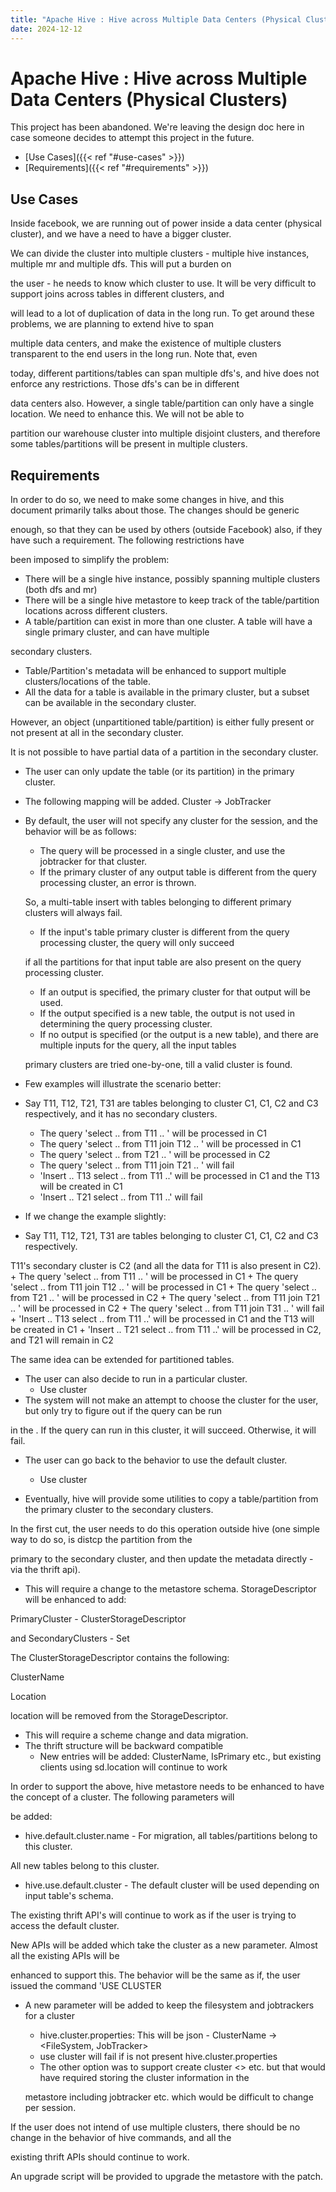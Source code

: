 ```yaml
---
title: "Apache Hive : Hive across Multiple Data Centers (Physical Clusters)"
date: 2024-12-12
---
```


# Apache Hive : Hive across Multiple Data Centers (Physical Clusters)

This project has been abandoned. We're leaving the design doc here in case someone decides to attempt this project in the future.

* [Use Cases]({{< ref "#use-cases" >}})
* [Requirements]({{< ref "#requirements" >}})

## Use Cases

Inside facebook, we are running out of power inside a data center (physical cluster), and we have a need to have a bigger cluster.   

We can divide the cluster into multiple clusters - multiple hive instances, multiple mr and multiple dfs. This will put a burden on   

the user - he needs to know which cluster to use. It will be very difficult to support joins across tables in different clusters, and   

will lead to a lot of duplication of data in the long run. To get around these problems, we are planning to extend hive to span  

multiple data centers, and make the existence of multiple clusters transparent to the end users in the long run. Note that, even  

today, different partitions/tables can span multiple dfs's, and hive does not enforce any restrictions. Those dfs's can be in different  

data centers also. However, a single table/partition can only have a single location. We need to enhance this. We will not be able to  

partition our warehouse cluster into multiple disjoint clusters, and therefore some tables/partitions will be present in multiple clusters.

## Requirements

In order to do so, we need to make some changes in hive, and this document primarily talks about those. The changes should be generic  

enough, so that they can be used by others (outside Facebook) also, if they have such a requirement. The following restrictions have  

been imposed to simplify the problem:

* There will be a single hive instance, possibly spanning multiple clusters (both dfs and mr)
* There will be a single hive metastore to keep track of the table/partition locations across different clusters.
* A table/partition can exist in more than one cluster. A table will have a single primary cluster, and can have multiple  

 secondary clusters.
* Table/Partition's metadata will be enhanced to support multiple clusters/locations of the table.
* All the data for a table is available in the primary cluster, but a subset can be available in the secondary cluster.  

 However, an object (unpartitioned table/partition) is either fully present or not present at all in the secondary cluster.  

 It is not possible to have partial data of a partition in the secondary cluster.
* The user can only update the table (or its partition) in the primary cluster.
* The following mapping will be added. Cluster -> JobTracker
* By default, the user will not specify any cluster for the session, and the behavior will be as follows:
	+ The query will be processed in a single cluster, and use the jobtracker for that cluster.
	+ If the primary cluster of any output table is different from the query processing cluster, an error is thrown.  
	
	 So, a multi-table insert with tables belonging to different primary clusters will always fail.
	+ If the input's table primary cluster is different from the query processing cluster, the query will only succeed  
	
	 if all the partitions for that input table are also present on the query processing cluster.
	+ If an output is specified, the primary cluster for that output will be used.
	+ If the output specified is a new table, the output is not used in determining the query processing cluster.
	+ If no output is specified (or the output is a new table), and there are multiple inputs for the query, all the input tables  
	
	 primary clusters are tried one-by-one, till a valid cluster is found.

* Few examples will illustrate the scenario better:
* Say T11, T12, T21, T31 are tables belonging to cluster C1, C1, C2 and C3 respectively, and it has no secondary clusters.
	+ The query 'select .. from T11 .. ' will be processed in C1
	+ The query 'select .. from T11 join T12 .. ' will be processed in C1
	+ The query 'select .. from T21 .. ' will be processed in C2
	+ The query 'select .. from T11 join T21 .. ' will fail
	+ 'Insert .. T13 select .. from T11 ..' will be processed in C1 and the T13 will be created in C1
	+ 'Insert .. T21 select .. from T11 ..' will fail

* If we change the example slightly:
* Say T11, T12, T21, T31 are tables belonging to cluster C1, C1, C2 and C3 respectively.  

 T11's secondary cluster is C2 (and all the data for T11 is also present in C2).
	+ The query 'select .. from T11 .. ' will be processed in C1
	+ The query 'select .. from T11 join T12 .. ' will be processed in C1
	+ The query 'select .. from T21 .. ' will be processed in C2
	+ The query 'select .. from T11 join T21 .. ' will be processed in C2
	+ The query 'select .. from T11 join T31 .. ' will fail
	+ 'Insert .. T13 select .. from T11 ..' will be processed in C1 and the T13 will be created in C1
	+ 'Insert .. T21 select .. from T11 ..' will be processed in C2, and T21 will remain in C2

The same idea can be extended for partitioned tables.

* The user can also decide to run in a particular cluster.
	+ Use cluster <ClusterName>
* The system will not make an attempt to choose the cluster for the user, but only try to figure out if the query can be run  

 in the <clusterName>. If the query can run in this cluster, it will succeed. Otherwise, it will fail.
* The user can go back to the behavior to use the default cluster.
	+ Use cluster

* Eventually, hive will provide some utilities to copy a table/partition from the primary cluster to the secondary clusters.  

 In the first cut, the user needs to do this operation outside hive (one simple way to do so, is distcp the partition from the  

 primary to the secondary cluster, and then update the metadata directly - via the thrift api).

* This will require a change to the metastore schema. StorageDescriptor will be enhanced to add:  

 PrimaryCluster - ClusterStorageDescriptor  

 and SecondaryClusters - Set<ClusterStorageDescriptor>

 The ClusterStorageDescriptor contains the following:  

 ClusterName  

 Location

 location will be removed from the StorageDescriptor.

* This will require a scheme change and data migration.
* The thrift structure will be backward compatible
	+ New entries will be added: ClusterName, IsPrimary etc., but existing clients using sd.location will continue to work

In order to support the above, hive metastore needs to be enhanced to have the concept of a cluster. The following parameters will  

be added:

* hive.default.cluster.name - For migration, all tables/partitions belong to this cluster.  

 All new tables belong to this cluster.
* hive.use.default.cluster - The default cluster will be used depending on input table's schema.

The existing thrift API's will continue to work as if the user is trying to access the default cluster.  

New APIs will be added which take the cluster as a new parameter. Almost all the existing APIs will be   

enhanced to support this. The behavior will be the same as if, the user issued the command 'USE CLUSTER <CLUSTERNAME>

* A new parameter will be added to keep the filesystem and jobtrackers for a cluster
	+ hive.cluster.properties: This will be json - ClusterName -> <FileSystem, JobTracker>
	+ use cluster <cluster name> will fail if <cluster name> is not present hive.cluster.properties
	+ The other option was to support create cluster <> etc. but that would have required storing the cluster information in the  
	
	 metastore including jobtracker etc. which would be difficult to change per session.

If the user does not intend of use multiple clusters, there should be no change in the behavior of hive commands, and all the  

existing thrift APIs should continue to work. 

An upgrade script will be provided to upgrade the metastore with the patch.

 

 

